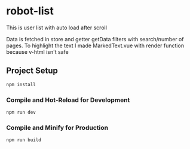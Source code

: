 # robot-list

This is user list with auto load after scroll

Data is fetched in store and getter getData filters with search/number of pages.
To highlight the text I made MarkedText.vue with render function because v-html isn't safe

## Project Setup

```sh
npm install
```

### Compile and Hot-Reload for Development

```sh
npm run dev
```

### Compile and Minify for Production

```sh
npm run build
```
